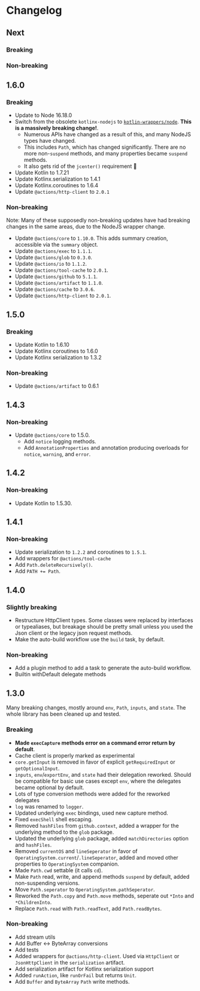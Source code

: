 # Changelog

## Next

### Breaking

### Non-breaking

## 1.6.0

### Breaking

* Update to Node 16.18.0
* Switch from the obsolete `kotlinx-nodejs`
  to [`kotlin-wrappers/node`](https://github.com/JetBrains/kotlin-wrappers/blob/master/kotlin-node/README.md).
  **This is a massively breaking change!**.
    * Numerous APIs have changed as a result of this, and many NodeJS types have changed.
    * This includes `Path`, which has changed significantly. There are no more non-`suspend` methods, and many properties became `suspend` methods.
    * It also gets rid of the `jcenter()` requirement :tada:
* Update Kotlin to 1.7.21
* Update Kotlinx.serialization to 1.4.1
* Update Kotlinx.coroutines to 1.6.4
* Update `@actions/http-client` to `2.0.1`

### Non-breaking

Note: Many of these supposedly non-breaking updates have had breaking changes in the same areas, due to the NodeJS wrapper change.

* Update `@actions/core` to `1.10.0`. This adds summary creation, accessible via the `summary` object.
* Update `@actions/exec` to `1.1.1`.
* Update `@actions/glob` to `0.3.0`.
* Update `@actions/io` to `1.1.2`.
* Update `@actions/tool-cache` to `2.0.1`.
* Update `@actions/github` to `5.1.1`.
* Update `@actions/artifact` to `1.1.0`.
* Update `@actions/cache` to `3.0.6`.
* Update `@actions/http-client` to `2.0.1`.

## 1.5.0

### Breaking

* Update Kotlin to 1.6.10
* Update Kotlinx coroutines to 1.6.0
* Update Kotlinx serialization to 1.3.2

### Non-breaking

* Update `@actions/artifact` to 0.6.1

## 1.4.3

### Non-breaking

* Update `@actions/core` to 1.5.0.
  * Add `notice` logging methods.
  * Add `AnnotationProperties` and annotation producing overloads for `notice`, `warning`, and `error`.

## 1.4.2

### Non-breaking

* Update Kotlin to 1.5.30.

## 1.4.1

### Non-breaking

* Update serialization to `1.2.2` and coroutines to `1.5.1`.
* Add wrappers for `@actions/tool-cache`
* Add `Path.deleteRecursively()`.
* Add `PATH += Path`.

## 1.4.0

### Slightly breaking

* Restructure HttpClient types. Some classes were replaced by interfaces or typealiases, but breakage should be pretty
  small unless you used the Json client or the legacy json request methods.
* Make the auto-build workflow use the `build` task, by default.

### Non-breaking

* Add a plugin method to add a task to generate the auto-build workflow.
* Builtin withDefault delegate methods

## 1.3.0

Many breaking changes, mostly around `env`, `Path`, `inputs`, and `state`. The whole library has been cleaned up and
tested.

### Breaking

* **Made `execCapture` methods error on a command error return by default**.
* Cache client is properly marked as experimental
* `core.getInput` is removed in favor of explicit `getRequiredInput` or `getOptionalInput`.
* `inputs`, `env`/`exportEnv`, and `state` had their delegation reworked. Should be compatible for basic use cases
  except `env`, where the delegates became optional by default.
* Lots of type conversion methods were added for the reworked delegates
* `log` was renamed to `logger`.
* Updated underlying `exec` bindings, used new capture method.
* Fixed `execShell` shell escaping.
* Removed `hashFiles` from `github.context`, added a wrapper for the underlying method to the `glob` package.
* Updated the underlying `glob` package, added `matchDirectories` option and `hashFiles`.
* Removed `currentOS` and `lineSeperator` in favor of `OperatingSystem.current`/`.lineSeperator`, added and moved other
  properties to `OperatingSystem` companion.
* Made `Path.cwd` settable (it calls `cd`).
* Make `Path` read, write, and append methods `suspend` by default, added non-suspending versions.
* Move `Path.seperator` to `OperatingSystem.pathSeperator`.
* Reworked the `Path.copy` and `Path.move` methods, seperate out `*Into` and `*ChildrenInto`.
* Replace `Path.read` with `Path.readText`, add `Path.readBytes`.

### Non-breaking

* Add stream utils
* Add Buffer <-> ByteArray conversions
* Add tests
* Added wrappers for `@actions/http-client`. Used via `HttpClient` or `JsonHttpClient` in the `serialization` artifact.
* Add serialization artifact for Kotlinx serialization support
* Added `runAction`, like `runOrFail` but returns `Unit`.
* Add `Buffer` and `ByteArray` `Path` write methods.
